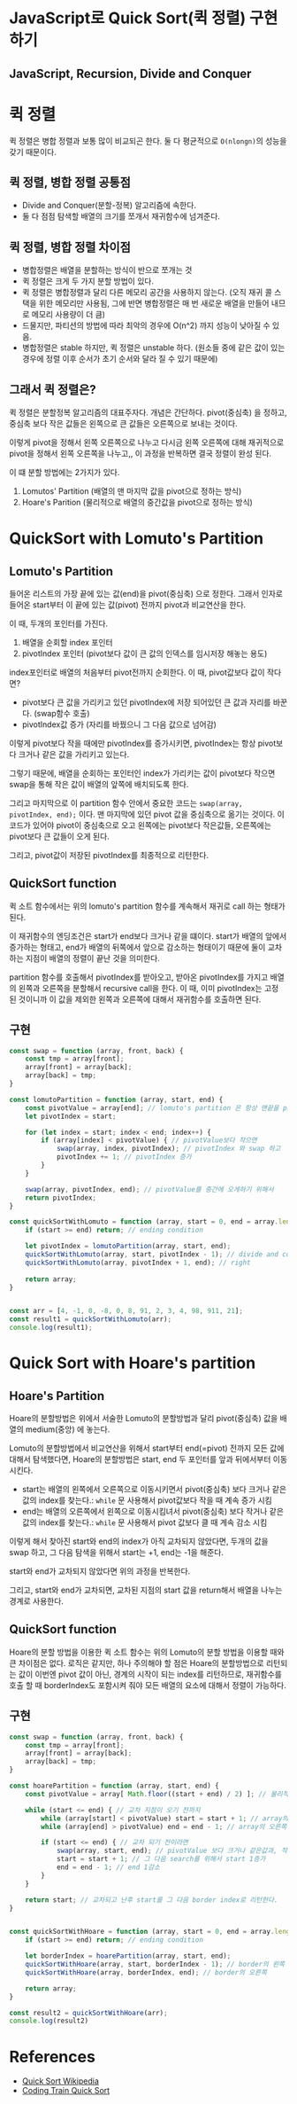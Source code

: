 # JavaScript로 Quick Sort(퀵 정렬) 구현하기
## JavaScript, Recursion, Divide and Conquer

# 퀵 정렬
퀵 정렬은 병합 정렬과 보통 많이 비교되곤 한다. 둘 다 평균적으로 `O(nlongn)`의 성능을 갖기 때문이다. 

## 퀵 정렬, 병합 정렬 공통점
- Divide and Conquer(분할-정복) 알고리즘에 속한다.
- 둘 다 점점 탐색할 배열의 크기를 쪼개서 재귀함수에 넘겨준다.

## 퀵 정렬, 병합 정렬 차이점
- 병합정렬은 배열을 분할하는 방식이 반으로 쪼개는 것
- 퀵 정렬은 크게 두 가지 분할 방법이 있다.
- 퀵 정렬은 병합정렬과 달리 다른 메모리 공간을 사용하지 않는다. (오직 재귀 콜 스택을 위한 메모리만 사용됨, 그에 반면 병합정렬은 매 번 새로운 배열을 만들어 내므로 메모리 사용량이 더 큼)
- 드물지만, 파티션의 방법에 따라 최악의 경우에 O(n^2) 까지 성능이 낮아질 수 있음.
- 병합정렬은 stable 하지만, 퀵 정렬은 unstable 하다. (원소들 중에 같은 값이 있는 경우에 정렬 이후 순서가 초기 순서와 달라 질 수 있기 때문에)

## 그래서 퀵 정렬은?
퀵 정렬은 분할정복 알고리즘의 대표주자다. 개념은 간단하다. pivot(중심축) 을 정하고, 중심축 보다 작은 값들은 왼쪽으로 큰 값들은 오른쪽으로 보내는 것이다. 

이렇게 pivot을 정해서 왼쪽 오른쪽으로 나누고 다시금 왼쪽 오른쪽에 대해 재귀적으로 pivot을 정해서 왼쪽 오른쪽을 나누고,, 이 과정을 반복하면 결국 정렬이 완성 된다.

이 떄 분할 방법에는 2가지가 있다. 
1. Lomutos' Partition (배열의 맨 마지막 값을 pivot으로 정하는 방식)
2. Hoare's Parition (물리적으로 배열의 중간값을 pivot으로 정하는 방식)

# QuickSort with Lomuto's Partition
## Lomuto's Partition
들어온 리스트의 가장 끝에 있는 값(end)을 pivot(중심축) 으로 정한다. 그래서 인자로 들어온 start부터 이 끝에 있는 값(pivot) 전까지 pivot과 비교연산을 한다.

이 때, 두개의 포인터를 가진다. 
1. 배열을 순회할 index 포인터
2. pivotIndex 포인터 (pivot보다 값이 큰 값의 인덱스를 임시저장 해놓는 용도)

index포인터로 배열의 처음부터 pivot전까지 순회한다. 이 때, pivot값보다 값이 작다면?
- pivot보다 큰 값을 가리키고 있던 pivotIndex에 저장 되어있던 큰 값과 자리를 바꾼다. (swap함수 호출)
- pivotIndex값 증가 (자리를 바꿨으니 그 다음 값으로 넘어감)

이렇게 pivot보다 작을 때에만 pivotIndex를 증가시키면, pivotIndex는 항상 pivot보다 크거나 같은 값을 가리키고 있는다.

그렇기 때문에, 배열을 순회하는 포인터인 index가 가리키는 값이 pivot보다 작으면 swap을 통해 작은 값이 배열의 앞쪽에 배치되도록 한다.

그리고 마지막으로 이 partition 함수 안에서 중요한 코드는 
`swap(array, pivotIndex, end);` 이다. 맨 마지막에 있던 pivot 값을 중심축으로 옮기는 것이다. 이 코드가 있어야 pivot이 중심축으로 오고 왼쪽에는 pivot보다 작은값들, 오른쪽에는 pivot보다 큰 값들이 오게 된다.

그리고, pivot값이 저장된 pivotIndex를 최종적으로 리턴한다.

## QuickSort function
퀵 소트 함수에서는 위의 lomuto's partition 함수를 계속해서 재귀로 call 하는 형태가 된다. 

이 재귀함수의 엔딩조건은 start가 end보다 크거나 같을 떄이다. start가 배열의 앞에서 증가하는 형태고, end가 배열의 뒤쪽에서 앞으로 감소하는 형태이기 때문에 둘이 교차하는 지점이 배열의 정렬이 끝난 것을 의미한다.

partition 함수를 호출해서 pivotIndex를 받아오고,
받아온 pivotIndex를 가지고 배열의 왼쪽과 오른쪽을 분할해서 recursive call을 한다. 이 때, 이미 pivotIndex는 고정 된 것이니까 이 값을 제외한 왼쪽과 오른쪽에 대해서 재귀함수를 호출하면 된다.

## 구현
```javascript
const swap = function (array, front, back) {
	const tmp = array[front];
	array[front] = array[back];
	array[back] = tmp;
}

const lomutoPartition = function (array, start, end) {
	const pivotValue = array[end]; // lomuto's partition 은 항상 맨끝을 pivot으로 정한다.
	let pivotIndex = start;

	for (let index = start; index < end; index++) {
		if (array[index] < pivotValue) { // pivotValue보다 작으면 
			swap(array, index, pivotIndex);	// pivotIndex 와 swap 하고
			pivotIndex += 1; // pivotIndex 증가
		}
	}

	swap(array, pivotIndex, end); // pivotValue를 중간에 오게하기 위해서
	return pivotIndex;
}

const quickSortWithLomuto = function (array, start = 0, end = array.length - 1) { // 초기값: 배열의 시작과 끝
	if (start >= end) return; // ending condition	

	let pivotIndex = lomutoPartition(array, start, end);
	quickSortWithLomuto(array, start, pivotIndex - 1); // divide and conquer: left
	quickSortWithLomuto(array, pivotIndex + 1, end); // right
	
	return array;
}


const arr = [4, -1, 0, -8, 0, 8, 91, 2, 3, 4, 98, 911, 21];
const result1 = quickSortWithLomuto(arr);
console.log(result1);
```

# Quick Sort with Hoare's partition
## Hoare's Partition
Hoare의 분할방법은 위에서 서술한 Lomuto의 분할방법과 달리 pivot(중심축) 값을 배열의 medium(중앙) 에 놓는다.

Lomuto의 분할방법에서 비교연산을 위해서 start부터 end(=pivot) 전까지 모든 값에 대해서 탐색했다면, Hoare의 분할방법은 start, end 두 포인터를 앞과 뒤에서부터 이동시킨다.

- start는 배열의 왼쪽에서 오른쪽으로 이동시키면서 pivot(중심축) 보다 크거나 같은 값의 index를 찾는다.: `while` 문 사용해서 pivot값보다 작을 때 계속 증가 시킴
- end는 배열의 오른쪽에서 왼쪽으로 이동시킴녀서 pivot(중심축) 보다 작거나 같은 값의 index를 찾는다.: `while` 문 사용해서 pivot 값보다 클 때 계속 감소 시킴

이렇게 해서 찾아진 start와 end의 index가 아직 교차되지 않았다면, 두개의 값을 swap 하고, 그 다음 탐색을 위해서 start는 +1, end는 -1을 해준다.

start와 end가 교차되지 않았다면 위의 과정을 반복한다.

그리고, start와 end가 교차되면, 교차된 지점의 start 값을 return해서 배열을 나누는 경계로 사용한다.

## QuickSort function
Hoare의 분할 방법을 이용한 퀵 소트 함수는 위의 Lomuto의 분할 방법을 이용할 때와 큰 차이점은 없다. 로직은 같지만, 하나 주의해야 할 점은 Hoare의 분할방법으로 리턴되는 값이 이번엔 pivot 값이 아닌, 경계의 시작이 되는 index를 리턴하므로, 재귀함수를 호출 할 때 borderIndex도 포함시켜 줘야 모든 배열의 요소에 대해서 정렬이 가능하다.

## 구현
```javascript
const swap = function (array, front, back) {
	const tmp = array[front];
	array[front] = array[back];
	array[back] = tmp;
}

const hoarePartition = function (array, start, end) {
	const pivotValue = array[ Math.floor((start + end) / 2) ]; // 물리적으로 중간을 pivotValue로 정한다.

	while (start <= end) { // 교차 지점이 오기 전까지
		while (array[start] < pivotValue) start = start + 1; // array의 왼쪽에서 pivotValue보다 크거나 같은 값을  찾는다.
		while (array[end] > pivotValue) end = end - 1; // array의 오른쪽에서 pivotValue보다 작거나 같은  값을 찾는다.

		if (start <= end) { // 교차 되기 전이라면
			swap(array, start, end); // pivotValue 보다 크거나 같은값과, 작거나 같은값을 swap 한다.
			start = start + 1; // 그 다음 search를 위해서 start 1증가
			end = end - 1; // end 1감소
		}
	}

	return start; // 교차되고 난후 start를 그 다음 border index로 리턴한다. 
}


const quickSortWithHoare = function (array, start = 0, end = array.length - 1) { // 초기값: 배열의 시작과 끝
	if (start >= end) return; // ending condition 

	let borderIndex = hoarePartition(array, start, end);
	quickSortWithHoare(array, start, borderIndex - 1); // border의 왼쪽
	quickSortWithHoare(array, borderIndex, end); // border의 오른쪽

	return array;
}

const result2 = quickSortWithHoare(arr);
console.log(result2)
```

# References
- [Quick Sort Wikipedia](https://en.wikipedia.org/wiki/Quicksort)
- [Coding Train Quick Sort](https://www.youtube.com/watch?v=eqo2LxRADhU)